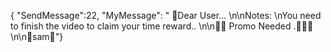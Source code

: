 { "SendMessage":22, "MyMessage": " 💌Dear User... \n\nNotes: \nYou need to finish the video to claim your time reward..  \n\n💌💌 Promo Needed .💌💌💌 \n\n🧡sam🧡"}
